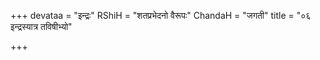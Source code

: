 +++
devataa = "इन्द्रः"
RShiH = "शतप्रभेदनो वैरूपः"
ChandaH = "जगती"
title = "०६ इन्द्रस्यात्र तविषीभ्यो"

+++
